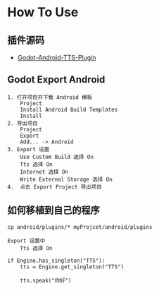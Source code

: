 # How To Use

## 插件源码
* [Godot-Android-TTS-Plugin](https://github.com/lminggang/Godot-Android-TTS-Plugin)

## Godot Export Android
```
1. 打开项目并下载 Android 模板
    Project
    Install Android Build Templates
    Install
2. 导出项目
    Project
    Export
    Add... -> Android
3. Export 设置
    Use Custom Build 选择 On
    Tts 选择 On
    Internet 选择 On
    Write External Storage 选择 On
4.  点击 Export Project 导出项目
```

## 如何移植到自己的程序
```
cp android/plugins/* myProjcet/android/plugins

Export 设置中
    Tts 选择 On

if Engine.has_singleton("TTS"):
    tts = Engine.get_singleton("TTS")

    tts.speak("你好")
```
